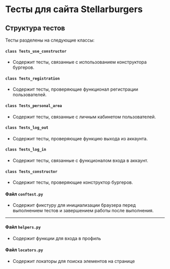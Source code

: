 # Тесты для сайта Stellarburgers

## Структура тестов

Тесты разделены на следующие классы:

#### `class Tests_use_constructor`

- Содержит тесты, связанные с использованием конструктора бургеров.

#### `class Tests_registration`

- Содержит тесты, проверяющие функционал регистрации пользователей.

#### `class Tests_personal_area`

- Содержит тесты, связанные с личным кабинетом пользователей.

#### `class Tests_log_out`

- Содержит тесты, проверяющие функцию выхода из аккаунта.

#### `class Tests_log_in`

- Содержит тесты, связанные с функционалом входа в аккаунт.

#### `class Tests_constructor`

- Содержит тесты, проверяющие конструктор бургеров.

#### Файл `conftest.py`

- Содержит фикстуру для инициализации браузера перед выполнением тестов и завершением работы после выполнения.

___
#### Файл `helpers.py` 
- Содержит функции для входа в профиль

#### Файл `locators.py`
- Содержит локаторы для поиска элементов на странице 



